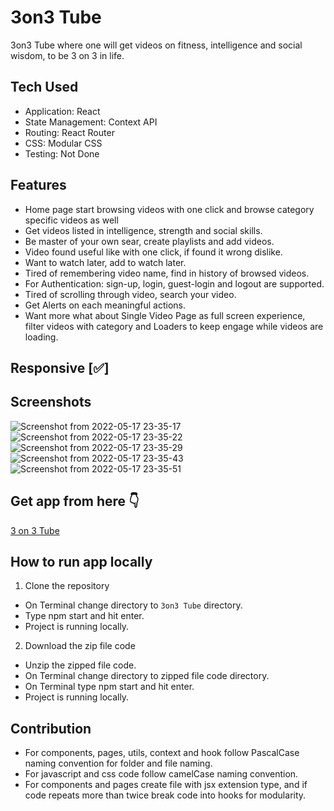 # 3on3 Tube
3on3 Tube where one will get videos on fitness, intelligence and 
social wisdom, to be 3 on 3 in life.

## Tech Used
- Application: React
- State Management: Context API
- Routing: React Router
- CSS: Modular CSS
- Testing: Not Done

## Features
- Home page start browsing videos with one click and browse category specific videos as well
- Get videos listed in intelligence, strength and social skills.
- Be master of your own sear, create playlists and add videos.
- Video found useful like with one click, if found it wrong dislike.
- Want to watch later, add to watch later.
- Tired of remembering video name, find in history of browsed videos.
- For Authentication: sign-up, login, guest-login and logout are supported.
- Tired of scrolling through video, search your video.
- Get Alerts on each meaningful actions.
- Want more what about Single Video Page as full screen experience, filter videos with category 
  and Loaders to keep engage while videos are loading.

## Responsive [✅]

## Screenshots
![Screenshot from 2022-05-17 23-35-17](https://user-images.githubusercontent.com/29247011/168880844-e207be14-04ec-429e-99a3-609f70498247.png)
![Screenshot from 2022-05-17 23-35-22](https://user-images.githubusercontent.com/29247011/168880842-ace80178-e3c1-4439-992e-2f98ce17355a.png)
![Screenshot from 2022-05-17 23-35-29](https://user-images.githubusercontent.com/29247011/168880834-7fbc7623-f869-4f16-8cb2-49ce457d756b.png)
![Screenshot from 2022-05-17 23-35-43](https://user-images.githubusercontent.com/29247011/168880831-7ceff51a-f8f9-4be1-89e5-427876d681ff.png)
![Screenshot from 2022-05-17 23-35-51](https://user-images.githubusercontent.com/29247011/168880824-f0a99e38-b90e-4e50-8a7b-0f57b3d8980e.png)

## Get app from here 👇
[3 on 3 Tube](https://3on3tube.netlify.app/)

## How to run app locally
1. Clone the repository
- On Terminal change directory to `3on3 Tube` directory.
- Type npm start and hit enter.
- Project is running locally.
2. Download the zip file code
- Unzip the zipped file code.
- On Terminal change directory to zipped file code directory.
- On Terminal type npm start and hit enter.
- Project is running locally.

## Contribution
- For components, pages, utils, context and hook follow PascalCase naming 
  convention for folder and file naming.
- For javascript and css code follow camelCase naming convention.
- For components and pages create file with jsx extension type, and 
  if code repeats more than twice break code into hooks for modularity.

